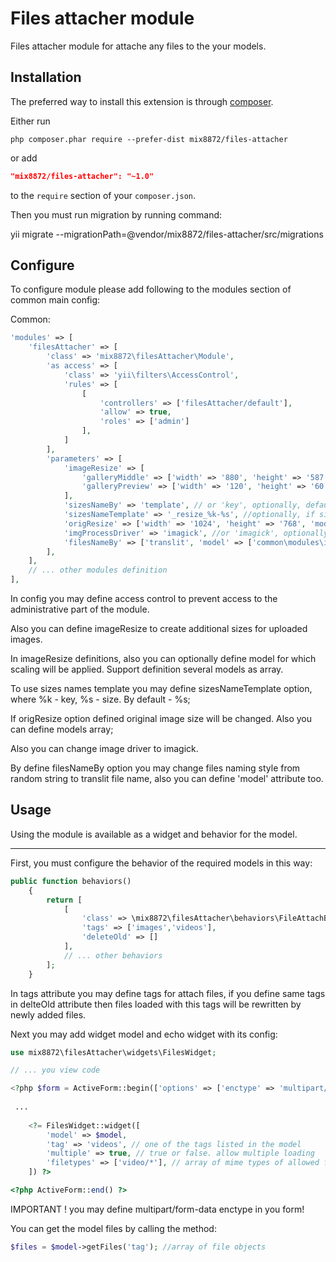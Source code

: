 Files attacher module
=================

Files attacher module for attache any files to the your models.

Installation
------------

The preferred way to install this extension is through [composer](http://getcomposer.org/download/).

Either run

```
php composer.phar require --prefer-dist mix8872/files-attacher
```

or add

```json
"mix8872/files-attacher": "~1.0"
```

to the `require` section of your `composer.json`.

Then you must run migration by running command:

yii migrate --migrationPath=@vendor/mix8872/files-attacher/src/migrations

Configure
----------

To configure module please add following to the modules section of common main config:

Common:

```php
'modules' => [
	'filesAttacher' => [
		'class' => 'mix8872\filesAttacher\Module',
		'as access' => [
			'class' => 'yii\filters\AccessControl',
			'rules' => [
				[
					'controllers' => ['filesAttacher/default'],
					'allow' => true,
					'roles' => ['admin']
				],
			]
		],
		'parameters' => [
            'imageResize' => [
                'galleryMiddle' => ['width' => '880', 'height' => '587', 'model' => ['common\modules\imageslider\models\ImageSlider']],
                'galleryPreview' => ['width' => '120', 'height' => '60', 'model' => ['common\modules\imageslider\models\ImageSlider']]
            ],
            'sizesNameBy' => 'template', // or 'key', optionally, default 'size'
            'sizesNameTemplate' => '_resize_%k-%s', //optionally, if sizesNameBy set to 'template'
            'origResize' => ['width' => '1024', 'height' => '768', 'model' => ['common\modules\imageslider\models\ImageSlider']], //optionally
            'imgProcessDriver' => 'imagick', //or 'imagick', optionally, default 'gd',
            'filesNameBy' => ['translit', 'model' => ['common\modules\imageslider\models\ImageSlider']] // optionally, by default naming is random string
        ],
	],
	// ... other modules definition
],
```
In config you may define access control to prevent access to the administrative part of the module.

Also you can define imageResize to create additional sizes for uploaded images.

In imageResize definitions, also you can optionally define model for which scaling will be applied. Support definition several models as array.

To use sizes names template you may define sizesNameTemplate option, where %k - key, %s - size. By default - %s;

If origResize option defined original image size will be changed. Also you can define models array;

Also you can change image driver to imagick.

By define filesNameBy option you may change files naming style from random string to translit file name, also you can define 'model' attribute too.
	
Usage
-----

Using the module is available as a widget and behavior for the model.
***
First, you must configure the behavior of the required models in this way:

```php
public function behaviors()
    {
        return [
            [
                'class' => \mix8872\filesAttacher\behaviors\FileAttachBehavior::class,
                'tags' => ['images','videos'],
                'deleteOld' => []
            ],
			// ... other behaviors
        ];
    }
```
In tags attribute you may define tags for attach files, if you define same tags in delteOld attribute then files loaded with this tags will be rewritten by newly added files.

Next you may add widget model and echo widget with its config:

```php
use mix8872\filesAttacher\widgets\FilesWidget;

// ... you view code

<?php $form = ActiveForm::begin(['options' => ['enctype' => 'multipart/form-data']]); // IMPORTANT ?>
 
 ...
 
	<?= FilesWidget::widget([
		'model' => $model,
		'tag' => 'videos', // one of the tags listed in the model
		'multiple' => true, // true or false. allow multiple loading
		'filetypes' => ['video/*'], // array of mime types of allowed files
	]) ?>

<?php ActiveForm::end() ?>
```
IMPORTANT ! you may define multipart/form-data enctype in you form!

You can get the model files by calling the method:
```php
$files = $model->getFiles('tag'); //array of file objects
```
